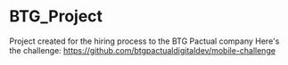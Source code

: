 # BTG_Project
Project created for the hiring process to the BTG Pactual company
Here's the challenge: https://github.com/btgpactualdigitaldev/mobile-challenge
